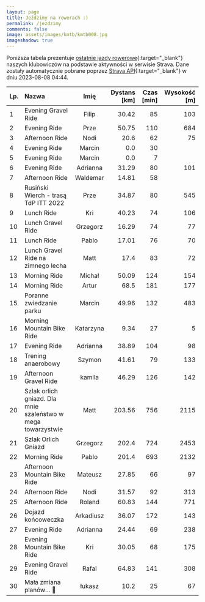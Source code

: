 ```yaml
---
layout: page
title: Jeździmy na rowerach :)
permalink: /jezdzimy
comments: false
image: assets/images/kmtb/kmtb008.jpg
imageshadow: true
---
```


Poniższa tabela prezentuje [ostatnie jazdy rowerowe](https://www.strava.com/clubs/336381){:target="_blank"} naszych klubowiczów na podstawie aktywności w serwisie Strava. Dane zostały automatycznie pobrane poprzez [Strava API](https://developers.strava.com/docs/reference/#api-Clubs-getClubActivitiesById){:target="_blank"} w dniu 2023-08-08 04:44.

Lp. | Nazwa | Imię | Dystans [km] | Czas [min] | Wysokość [m]
:--- | :--- | :---: | ---: | ---: | ---:
1|Evening Gravel Ride|Filip|30.42|85|103
2|Evening Ride|Prze|50.75|110|684
3|Afternoon Ride|Nodi|20.6|62|75
4|Evening Ride|Marcin|0.0|30|
5|Evening Ride|Marcin|0.0|7|
6|Evening Ride|Adrianna|31.29|80|101
7|Afternoon Ride|Waldemar|14.81|58|
8|Rusiński Wierch - trasą TdP ITT 2022|Prze|34.87|80|545
9|Lunch Ride|Kri|40.23|74|106
10|Lunch Gravel Ride|Grzegorz|16.29|74|77
11|Lunch Ride|Pablo|17.01|76|70
12|Lunch Gravel Ride na zimnego lecha|Matt|17.4|83|72
13|Morning Ride|Michał|50.09|124|154
14|Morning Ride|Artur|68.5|181|177
15|Poranne zwiedzanie parku|Marcin|49.96|132|483
16|Morning Mountain Bike Ride|Katarzyna|9.34|27|5
17|Evening Ride|Adrianna|38.89|104|98
18|Trening anaerobowy|Szymon|41.61|79|133
19|Afternoon Gravel Ride|kamila|46.29|126|142
20|Szlak orlich gniazd. Dla mnie szaleństwo w mega towarzystwie|Matt|203.56|756|2115
21|Szlak Orlich Gniazd|Grzegorz|202.4|724|2453
22|Morning Ride|Pablo|201.4|693|2132
23|Afternoon Mountain Bike Ride|Mateusz|27.85|66|97
24|Afternoon Ride|Nodi|31.57|92|313
25|Afternoon Ride|Roland|60.83|144|771
26|Dojazd końcoweczka|Arkadiusz|36.07|172|143
27|Evening Ride|Adrianna|24.44|69|238
28|Evening Mountain Bike Ride|Kri|30.05|68|175
29|Evening Gravel Ride|Rafal|64.83|141|308
30|Mała zmiana planów... 🚆|łukasz|10.2|25|67
